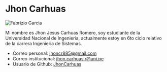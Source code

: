 # Jhon Carhuas

![Fabrizio Garcia](Jhon_Carhuas.jpg)

Mi nombre es Jhon Jesus Carhuas Romero, soy estudiante de la Universidad Nacional de Ingenieria, actualmente estoy en 6to ciclo relativo de la carrera Ingenieria de Sistemas.

- Correo personal: jhoncr885@gmail.com
- Correo institucional: jhon.carhuas.r@uni.pe
- Usuario de Github: [JhonCarhuas](https://github.com/JhonCarhuas)
